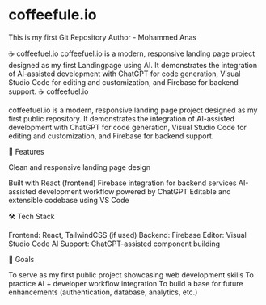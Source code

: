 # coffeefule.io
This is my first Git Repository
Author - Mohammed Anas

☕ coffeefuel.io  coffeefuel.io is a modern, responsive landing page project designed as my first Landingpage using AI. It demonstrates the integration of AI-assisted development with ChatGPT for code generation, Visual Studio Code for editing and customization, and Firebase for backend support. 
☕ coffeefuel.io

coffeefuel.io is a modern, responsive landing page project designed as my first public repository. It demonstrates the integration of AI-assisted development with ChatGPT for code generation, Visual Studio Code for editing and customization, and Firebase for backend support.

🚀 Features

Clean and responsive landing page design

Built with React (frontend)
Firebase integration for backend services
AI-assisted development workflow powered by ChatGPT
Editable and extensible codebase using VS Code

🛠️ Tech Stack

Frontend: React, TailwindCSS (if used)
Backend: Firebase
Editor: Visual Studio Code
AI Support: ChatGPT-assisted component building

📌 Goals

To serve as my first public project showcasing web development skills
To practice AI + developer workflow integration
To build a base for future enhancements (authentication, database, analytics, etc.)
